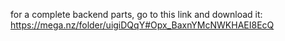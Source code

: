 for a complete backend parts, go to this link and download it: https://mega.nz/folder/uigiDQqY#Opx_BaxnYMcNWKHAEI8EcQ
